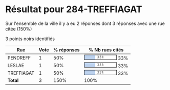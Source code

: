 # Résultat pour 284-TREFFIAGAT

Sur l'ensemble de la ville il y a eu 2 réponses dont 3 réponses avec une rue citée (150%)

3 points noirs identifiés

| Rue | Vote | % réponses | % Nb rues cités|
|-----|------|------------|----------------|
| PENDREFF | 1 | 50% | <img src="../../img/bar_33.gif" />&nbsp;33%|
| LESLAE | 1 | 50% | <img src="../../img/bar_33.gif" />&nbsp;33%|
| TREFFIAGAT | 1 | 50% | <img src="../../img/bar_33.gif" />&nbsp;33%|
| **Total** | 3 | 150% | 100%|
